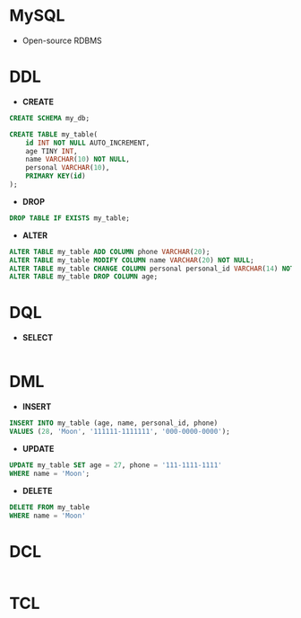 # MySQL
- Open-source RDBMS 

# DDL
- **CREATE**
```SQL
CREATE SCHEMA my_db;

CREATE TABLE my_table(
    id INT NOT NULL AUTO_INCREMENT,
    age TINY INT,
    name VARCHAR(10) NOT NULL,
    personal VARCHAR(10),
    PRIMARY KEY(id)
);
```
- **DROP**
```SQL
DROP TABLE IF EXISTS my_table;
```
- **ALTER**
```SQL
ALTER TABLE my_table ADD COLUMN phone VARCHAR(20);
ALTER TABLE my_table MODIFY COLUMN name VARCHAR(20) NOT NULL;
ALTER TABLE my_table CHANGE COLUMN personal personal_id VARCHAR(14) NOT NULL;
ALTER TABLE my_table DROP COLUMN age;
```

# DQL
- **SELECT**
```SQL

```

# DML
- **INSERT**
```SQL
INSERT INTO my_table (age, name, personal_id, phone)
VALUES (28, 'Moon', '111111-1111111', '000-0000-0000');
```
- **UPDATE**
```SQL
UPDATE my_table SET age = 27, phone = '111-1111-1111'
WHERE name = 'Moon';
```
- **DELETE**
```SQL
DELETE FROM my_table
WHERE name = 'Moon'
```
# DCL
```SQL
```
# TCL
```SQL
```

